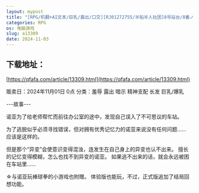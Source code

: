 ```yaml
---
layout: mypost
title: "[RPG/机翻+AI文本/巨乳/露出/口交][RJ01272755/半船半人社团]8号站台/8番ノア[PC/400M]"
categories: RPG
os: 电脑游戏
slug: a13309
date: 2024-11-03
---
```


## 下载地址：

[https://qfafa.com/article/13309.html](https://qfafa.com/article/13309.html)

贩卖日：2024年11月01日 0点
分类：羞辱 露出 暗示 精神支配 长发 巨乳/爆乳

\---故事---

诺亚为了给老师帮忙而前往办公室的途中，发现自己误入了不可思议的车站。

为了逃脱似乎必须寻找错误，但对拥有优秀记忆力的诺亚来说没有任何问题……
应该是这样的。

但是那个“异变”会使意识变得混浊，连发生在自己身上的异变也认不出来。
擅长的记忆变得模糊，怎么也找不到异变的诺亚。
如果逃不出来的话，就会永远被困在车站里……

☆与诺亚玩棒球拳的小游戏也附赠。
体验版也能玩，不过，正式版追加了结局回想功能。